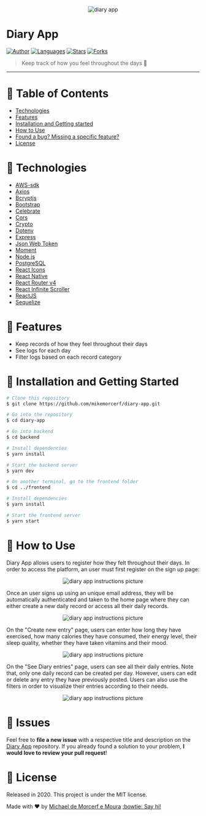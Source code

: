 <p align="center">
   <img alt="diary app" src="https://res.cloudinary.com/mikemoura/image/upload/v1592009451/diary-app/diary-app_xjnsyx.png"/>
</p>

# Diary App


[![Author](https://img.shields.io/badge/author-mikemorcerf-EE4D64?style=flat-square)](https://github.com/mikemorcerf)
[![Languages](https://img.shields.io/github/languages/count/mikemorcerf/diary-app?color=%23EE4D64&style=flat-square)](#)
[![Stars](https://img.shields.io/github/stars/mikemorcerf/diary-app?color=EE4D64&style=flat-square)](https://github.com/mikemorcerf/diary-app/stargazers)
[![Forks](https://img.shields.io/github/forks/mikemorcerf/diary-app?color=%23EE4D64&style=flat-square)](https://github.com/mikemorcerf/diary-app/network/members)

> Keep track of how you feel throughout the days :notebook:

---

# :pushpin: Table of Contents

* [Technologies](#wrench-technologies)
* [Features](#rocket-features)
* [Installation and Getting started](#construction_worker-installation-and-getting-started)
* [How to Use](#feet-how-to-use)
* [Found a bug? Missing a specific feature?](#bug-issues)
* [License](#closed_book-license)


# :wrench: Technologies

*  [AWS-sdk](https://docs.aws.amazon.com/sdk-for-javascript/)
*  [Axios](https://github.com/axios/axios)
*  [Bcryptjs](https://github.com/dcodeIO/bcrypt.js)
*  [Bootstrap](https://getbootstrap.com/)
*  [Celebrate](https://github.com/arb/celebrate)
*  [Cors](https://developer.mozilla.org/en-US/docs/Web/HTTP/CORS)
*  [Crypto](https://nodejs.org/api/crypto.html#crypto_crypto)
*  [Dotenv](https://github.com/motdotla/dotenv)
*  [Express](https://expressjs.com/)
*  [Json Web Token](https://jwt.io/)
*  [Moment](https://momentjs.com/)
*  [Node.js](https://nodejs.org/en/)
*  [PostgreSQL](https://www.postgresql.org/)
*  [React Icons](https://react-icons.github.io/react-icons/)
*  [React Native](https://reactnative.dev/)
*  [React Router v4](https://github.com/ReactTraining/react-router)
*  [React Infinite Scroller](https://github.com/danbovey/react-infinite-scroller)
*  [ReactJS](https://reactjs.org/)
*  [Sequelize](https://sequelize.org/)

# :rocket: Features

* Keep records of how they feel throughout their days
* See logs for each day
* Filter logs based on each record category

# :construction_worker: Installation and Getting Started

```bash
# Clone this repository
$ git clone https://github.com/mikemorcerf/diary-app.git

# Go into the repository
$ cd diary-app

# Go into backend
$ cd backend

# Install dependencies
$ yarn install

# Start the backend server
$ yarn dev

# On another terminal, go to the frontend folder
$ cd ../frontend

# Install dependencies
$ yarn install

# Start the frontend server
$ yarn start
```

# :feet: How to Use

Diary App allows users to register how they felt throughout their days.
In order to access the platform, an user must first register on the sign up page:
<p align="center">
   <img alt="diary app instructions picture" src="https://res.cloudinary.com/mikemoura/image/upload/v1592068061/diary-app/instructions/instructions_1_qlmce1.png"/>
</p>

Once an user signs up using an unique email address, they will be automatically authenticated and taken to the home page where they can either create a new daily record or access all their daily records.
<p align="center">
   <img alt="diary app instructions picture" src="https://res.cloudinary.com/mikemoura/image/upload/v1592068061/diary-app/instructions/instructions_2_l7wtyj.png"/>
</p>

On the "Create new entry" page, users can enter how long they have exercised, how many calories they have consumed, their energy level, their sleep quality, whether they have taken vitamins and their mood.
<p align="center">
   <img alt="diary app instructions picture" src="https://res.cloudinary.com/mikemoura/image/upload/v1592068061/diary-app/instructions/instructions_3_rosghk.png"/>
</p>

On the "See Diary entries" page, users can see all their daily entries.
Note that, only one daily record can be created per day. However, users can edit or delete any entry they have previously posted.
Users can also use the filters in order to visualize their entries according to their needs.
<p align="center">
   <img alt="diary app instructions picture" src="https://res.cloudinary.com/mikemoura/image/upload/v1592068061/diary-app/instructions/instructions_4_ebpopj.png"/>
</p>

# :bug: Issues

Feel free to **file a new issue** with a respective title and description on the [Diary App](https://github.com/mikemorcerf/diary-app/issues) repository. If you already found a solution to your problem, **I would love to review your pull request**!

# :closed_book: License

Released in 2020.
This project is under the MIT license.


Made with ♥ by [Michael de Morcerf e Moura](https://github.com/mikemorcerf) [:bowtie: Say hi!](https://www.linkedin.com/in/michaelmoura/)
